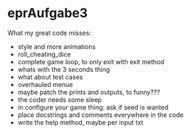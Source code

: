# eprAufgabe3

What my great code misses:
- style and more animations
- roll_cheating_dice
- complete game loop, to only exit with exit method
- whats with the 3 seconds thing
- what about test cases
- overhauled menue
- maybe patch the prints and outputs, to funny???
- the coder needs some sleep
- in configure your game thing: ask if seed is wanted
- place docstrings and comments everywhere in the code
- write the help method, maybe per input txt